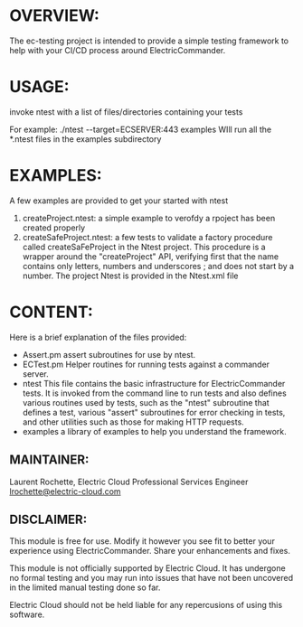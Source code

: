 # OVERVIEW:

The ec-testing project is intended to provide a simple testing framework to 
help with your CI/CD process around ElectricCommander.

# USAGE:
invoke ntest with a list of files/directories containing your tests

For example:
   ./ntest --target=ECSERVER:443 examples
   		WIll run all the *.ntest files in the examples subdirectory

# EXAMPLES:
A few examples are provided to get your started with ntest
1. createProject.ntest: a simple example to verofdy a rpoject has been created
	properly
2. createSafeProject.ntest: a few tests to validate a factory procedure called 
	createSaFeProject in the Ntest project. This procedure is a wrapper around 
	the "createProject" API, verifying first that the name contains only 
	letters, numbers and underscores ; and does not start by a number. The
	project Ntest is provided in the Ntest.xml file

# CONTENT:
Here is a brief explanation of the files provided:

* Assert.pm
   assert subroutines for use by ntest.
* ECTest.pm
   Helper routines for running tests against a commander server.
* ntest
   This file contains the basic infrastructure for ElectricCommander tests. It is invoked from the command line to run tests and also defines various routines used by tests, such as the "ntest" subroutine that defines a test, various "assert" subroutines for error checking in tests, and other utilities such as those for making HTTP requests.
* examples
   a library of examples to help you understand the framework.

## MAINTAINER:

Laurent Rochette, Electric Cloud Professional Services Engineer lrochette@electric-cloud.com

## DISCLAIMER:

This module is free for use. Modify it however you see fit to better your experience using ElectricCommander. Share your enhancements and fixes.

This module is not officially supported by Electric Cloud. It has undergone no formal testing and you may run into issues that have not been uncovered in the limited manual testing done so far.

Electric Cloud should not be held liable for any repercusions of using this software.